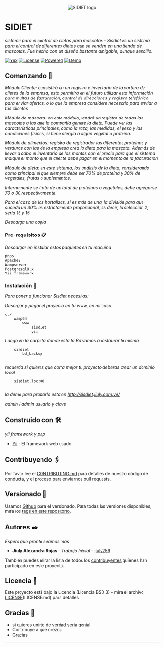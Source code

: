 <p align="center">
  <img src="http://sisdiet.jiuly.com.ve/themes/abound/img/icons/favicon.png" alt="SIDIET logo"/>
</p>

# SIDIET

_sistema para el control de dietas para mascotas - Sisdiet es un sistema para el control de diferentes dietas que se venden en una tienda de mascotas. Fue hecho con un diseño bastante amigable, aunque sencillo._

[![Yii2](https://img.shields.io/badge/Powered_by-Yii_Framework-green.svg?style=flat)](https://www.yiiframework.com/) 
[![License](https://img.shields.io/badge/license-BSD3-orange.svg)](https://github.com/jiuly256/sisdiet/blob/master/README.md)
[![Powered](https://img.shields.io/badge/Powered%20by-jiuly256-blue.svg)](https://jiuly.com.ve/wp/contacto/)
[![Demo](https://img.shields.io/badge/Demo-sisdiet-yellowgreen.svg)](https://sisdiet.jiuly.com.ve/)


## Comenzando 🚀

_Módulo Cliente: consistirá en un registro e inventario de la cartera de clietes de la empresa, esto permitirá en el futuro utilizar esta información para multas de facturación, control de direcciones y registro telefónico para enviar ofertas, o lo que la empresa considere necesario para enviar a tus clientes_

_Módulo de mascota: en este módulo, tendrá un registro de todas las mascotas a las que la compañía genere la dieta. Puede ver las características principales, como la raza, las medidas, el peso y las condiciones físicas, si tiene alergia a algún vegetal o proteína._

_Módulo de alimentos: registro de registrador las diferentes proteínas y verduras con las de la empresa crea la dieta para la mascota. Además de llevar a cabo el inventario de los montos con el precio para que el sistema indique el monto que el cliente debe pagar en el momento de la facturación_

_Módulo de dieta: en este sistema, los análisis de la dieta, considerando como principal el que siempre debe ser 70% de proteína y 30% de vegetales, frutas o suplementos._

_Internamente se trata de un total de proteínas o vegetales, debe agregarse 70 o 30 respectivamente._

_Para el caso de las hortalizas, si es más de una, la división para que suceda un 30% es estrictamente proporcional, es decir, la selección 2, sería 15 y 15_

_Descarga una copia_



### Pre-requisitos 📋

_Descargar en instalar estos paquetes en tu maquina_

```
php5
Apache2
Wampserver
Postgresql9.x
Yii framework
```

### Instalación 🔧

_Para poner a funcionar Sisdiet necesitas:_

_Descrgar y pegar el proyecto en tu www, en mi caso_

```
c:/
	wamp64
		www
			sisdiet
			yii

```

_Luego en la carpeta donde esta la Bd vamos a restaurar la misma_

```
	sisdiet
		bd_backup
		
```

_recuerda si quieres que corra mejor tu proyecto deberas crear un dominio local_

```
	sisdiet.loc:80
		
```

_la demo para probarlo esta en http://sisdiet.jiuly.com.ve/_

_admin / admin usuario y clave_


## Construido con 🛠️

_yii framework y php_

* [Yii](https://www.yiiframework.com/) - El framework web usado


## Contribuyendo 🖇️

Por favor lee el [CONTRIBUTING.md](https://github.com/jiuly256/sisdiet/blob/master/CODE_OF_CONDUCT.md) para detalles de nuestro código de conducta, y el proceso para enviarnos pull requests.

## Versionado 📌

Usamos [Github](https://github.com) para el versionado. Para todas las versiones disponibles, mira los [tags en este repositorio](https://github.com/jiuly256/sisdiet/).

## Autores ✒️

_Espero que pronto seamos mas_

* **Jiuly Alexandra Rojas** - *Trabajo Inicial* - [jiuly256](https://github.com/jiuly256)


También puedes mirar la lista de todos los [contribuyentes](https://github.com/jiuly256/sisdiet/contributors) quíenes han participado en este proyecto. 

## Licencia 📄

Este proyecto está bajo la Licencia (Licencia BSD 3) - mira el archivo [LICENSE](https://github.com/jiuly256/sisdiet/blob/master/LICENSE)(LICENSE.md) para detalles

## Gracias 🎁

* si quieres unirte de verdad seria genial
* Contribuye a que crezca
* Gracias



---

